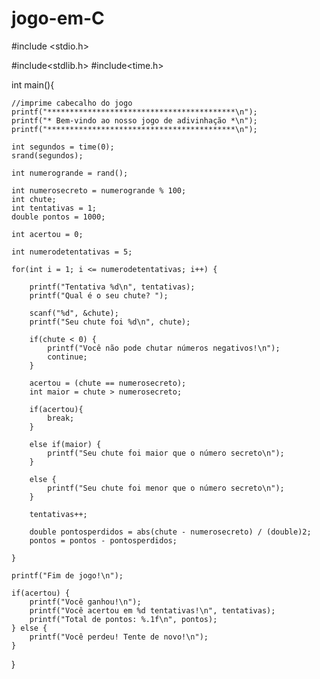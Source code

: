 # jogo-em-C

#include <stdio.h>

#include<stdlib.h>
#include<time.h>

int main(){

    //imprime cabecalho do jogo
    printf("******************************************\n");
    printf("* Bem-vindo ao nosso jogo de adivinhação *\n");
    printf("******************************************\n");

    int segundos = time(0);
    srand(segundos);

    int numerogrande = rand();

    int numerosecreto = numerogrande % 100;
    int chute;
    int tentativas = 1;
    double pontos = 1000;

    int acertou = 0;

    int numerodetentativas = 5;

    for(int i = 1; i <= numerodetentativas; i++) {

        printf("Tentativa %d\n", tentativas);
        printf("Qual é o seu chute? ");

        scanf("%d", &chute);
        printf("Seu chute foi %d\n", chute);

        if(chute < 0) {
            printf("Você não pode chutar números negativos!\n");
            continue;
        }

        acertou = (chute == numerosecreto);
        int maior = chute > numerosecreto;

        if(acertou){
            break;
        }

        else if(maior) {
            printf("Seu chute foi maior que o número secreto\n");
        }

        else {
            printf("Seu chute foi menor que o número secreto\n");
        }

        tentativas++;

        double pontosperdidos = abs(chute - numerosecreto) / (double)2;
        pontos = pontos - pontosperdidos;

    }

    printf("Fim de jogo!\n");

    if(acertou) {
        printf("Você ganhou!\n");
        printf("Você acertou em %d tentativas!\n", tentativas);
        printf("Total de pontos: %.1f\n", pontos);
    } else {
        printf("Você perdeu! Tente de novo!\n");
    }


}

